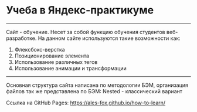 #  Учеба в Яндекс-практикуме
-----
Сайт - обучение. Несет за собой функцию обучения студентов веб-разработке. 
На данном сайте используются такие возможности как:
1. Флексбокс-верстка
2. Позиционирование элемента
3. Использование различных тегов
4. Использование анимации и трансформации
-----
Основная структура сайта написана по методологии БЭМ, организация файлов так же представлена по БЭМ: Nested - классический вариант

Ссылка на GitHub Pages: https://ales-fox.github.io/how-to-learn/
